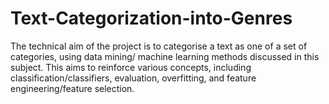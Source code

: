 # Text-Categorization-into-Genres
The technical aim of the project is to categorise a text as one of a set of categories, using data mining/
machine learning methods discussed in this subject. This aims to reinforce various concepts,
including classification/classifiers, evaluation, overfitting, and feature engineering/feature selection.

